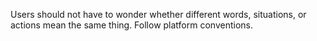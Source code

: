Users should not have to wonder whether different words, situations, or actions mean the same thing. Follow platform conventions.
